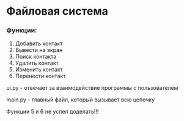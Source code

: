 # Файловая система
### Функции:
1. Добавить контакт
2. Вывести на экран
3. Поиск контакта
4. Удалить контакт
5. Изменить контакт
6. Перенести контакт

ui.py - отвечает за взаимодействие программы с пользователем

main.py - главный файл, который вызывает всю цепочку

Функции 5 и 6 не успел доделать!!! 